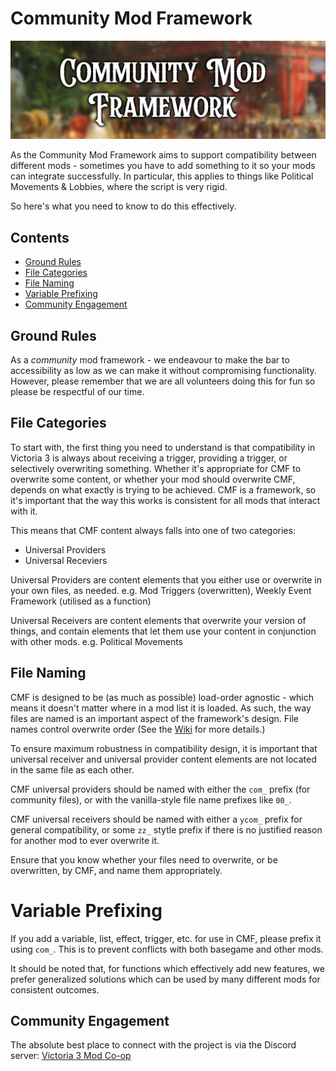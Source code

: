 # Community Mod Framework
![banner.png](../docs/banner.png)

As the Community Mod Framework aims to support compatibility between different mods - sometimes you have to add something to it so your mods can integrate successfully.
In particular, this applies to things like Political Movements & Lobbies, where the script is very rigid.

So here's what you need to know to do this effectively.

## Contents
* [Ground Rules](#ground-rules)
* [File Categories](#file-categories)
* [File Naming](#file-naming)
* [Variable Prefixing](#variable-prefixing)
* [Community Engagement](#community-engagement)

## Ground Rules

As a *community* mod framework - we endeavour to make the bar to accessibility as low as we can make it without compromising functionality. However, please remember that we are all volunteers doing this for fun so please be respectful of our time.

## File Categories

To start with, the first thing you need to understand is that compatibility in Victoria 3 is always about receiving a trigger, providing a trigger, or selectively overwriting something.
Whether it's appropriate for CMF to overwrite some content, or whether your mod should overwrite CMF, depends on what exactly is trying to be achieved. CMF is a framework, so it's important that the way this works is consistent for all mods that interact with it.

This means that CMF content always falls into one of two categories:
- Universal Providers
- Universal Receviers

Universal Providers are content elements that you either use or overwrite in your own files, as needed. e.g. Mod Triggers (overwritten), Weekly Event Framework (utilised as a function)

Universal Receivers are content elements that overwrite your version of things, and contain elements that let them use your content in conjunction with other mods. e.g. Political Movements

## File Naming

CMF is designed to be (as much as possible) load-order agnostic - which means it doesn't matter where in a mod list it is loaded. As such, the way files are named is an important aspect of the framework's design.
File names control overwrite order (See the [Wiki](https://vic3.paradoxwikis.com/Mod_files_load_order) for more details.)

To ensure maximum robustness in compatibility design, it is important that universal receiver and universal provider content elements are not located in the same file as each other.

CMF universal providers should be named with either the `com_` prefix (for community files), or with the vanilla-style file name prefixes like `00_`.

CMF universal receivers should be named with either a `ycom_` prefix for general compatibility, or some `zz_` stytle prefix if there is no justified reason for another mod to ever overwrite it.

Ensure that you know whether your files need to overwrite, or be overwritten, by CMF, and name them appropriately.

# Variable Prefixing

If you add a variable, list, effect, trigger, etc. for use in CMF, please prefix it using `com_`. This is to prevent conflicts with both basegame and other mods.

It should be noted that, for functions which effectively add new features, we prefer generalized solutions which can be used by many different mods for consistent outcomes.

## Community Engagement

The absolute best place to connect with the project is via the Discord server: [Victoria 3 Mod Co-op](https://discord.gg/XJbqFbHdsM)
